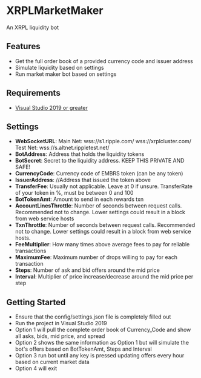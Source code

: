 # XRPLMarketMaker
An XRPL liquidity bot

## Features

- Get the full order book of a provided currency code and issuer address
- Simulate liquidity based on settings
- Run market maker bot based on settings

## Requirements

- [Visual Studio 2019 or greater](https://visualstudio.microsoft.com/downloads/)

## Settings

- **WebSocketURL**: Main Net: 	wss://s1.ripple.com/  wss://xrplcluster.com/  Test Net: wss://s.altnet.rippletest.net/
- **BotAddress**: Address that holds the liquidity tokens
- **BotSecret**: Secret to the liquidity address. KEEP THIS PRIVATE AND SAFE!
- **CurrencyCode**: Currency code of EMBRS token (can be any token)
- **IssuerAddress**: //Address that issued the token above
- **TransferFee**: Usually not applicable. Leave at 0 if unsure. TransferRate of your token in %, must be between 0 and 100
- **BotTokenAmt**: Amount to send in each rewards txn
- **AccountLinesThrottle**: Number of seconds between request calls. Recommended not to change. Lower settings could result in a block from web service hosts
- **TxnThrottle**: Number of seconds between request calls. Recommended not to change. Lower settings could result in a block from web service hosts.
- **FeeMultiplier**: How many times above average fees to pay for reliable transactions
- **MaximumFee**: Maximum number of drops willing to pay for each transaction
- **Steps**: Number of ask and bid offers around the mid price
- **Interval**: Multiplier of price increase/decrease around the mid price per step

## Getting Started

- Ensure that the config/settings.json file is completely filled out
- Run the project in Visual Studio 2019
- Option 1 will pull the complete order book of Currency_Code and show all asks, bids, mid price, and spread
- Option 2 shows the same information as Option 1 but will simulate the bot's offers based on BotTokenAmt, Steps and Interval
- Option 3 run bot until any key is pressed updating offers every hour based on current market data
- Option 4 will exit
